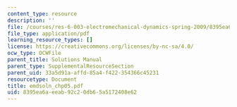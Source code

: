 ```yaml
---
content_type: resource
description: ''
file: /courses/res-6-003-electromechanical-dynamics-spring-2009/8395ea6aeeab92c20db65a5172408e62_emdsoln_chp05.pdf
file_type: application/pdf
learning_resource_types: []
license: https://creativecommons.org/licenses/by-nc-sa/4.0/
ocw_type: OCWFile
parent_title: Solutions Manual
parent_type: SupplementalResourceSection
parent_uid: 33a5d91a-affd-85a4-f422-354366c45231
resourcetype: Document
title: emdsoln_chp05.pdf
uid: 8395ea6a-eeab-92c2-0db6-5a5172408e62
---
```

